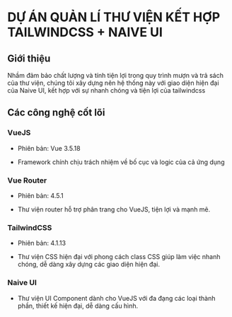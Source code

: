 # DỰ ÁN QUẢN LÍ THƯ VIỆN KẾT HỢP TAILWINDCSS + NAIVE UI

## Giới thiệu

Nhầm đảm bảo chất lượng và tính tiện lợi trong quy trình mượn và trả sách của thư viện, chúng tôi xây dựng nên hệ thống này với giao diện hiện đại của Naive UI, kết hợp với sự nhanh chóng và tiện lợi của tailwindcss

## Các công nghệ cốt lõi

### VueJS

- Phiên bản: Vue 3.5.18

- Framework chính chịu trách nhiệm về bố cục và logic của cả ứng dụng

### Vue Router

- Phiên bản: 4.5.1

- Thư viện router hỗ trợ phân trang cho VueJS, tiện lợi và mạnh mẽ.

### TailwindCSS

- Phiên bản: 4.1.13

- Thư viện CSS hiện đại với phong cách class CSS giúp làm việc nhanh chóng, dễ dàng xây dựng các giao diện hiện đại.

### Naive UI

- Thư viện UI Component dành cho VueJS với đa đạng các loại thành phần, thiết kế hiện đại, dễ dàng cấu hình.